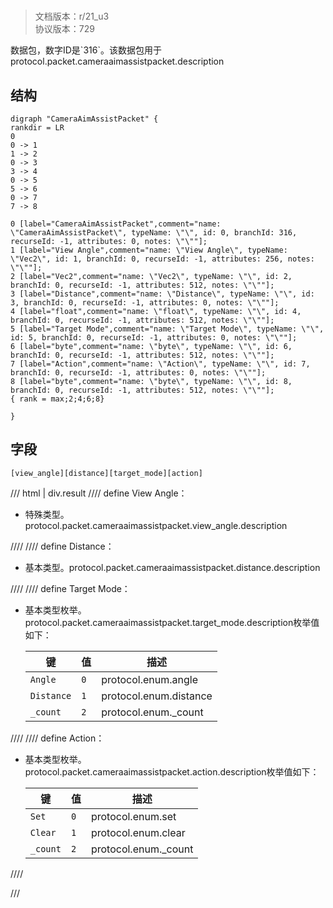 # <!-- md:samp CameraAimAssistPacket -->

> 文档版本：r/21_u3<br/>协议版本：729

<!-- md:samp CameraAimAssistPacket -->数据包，数字ID是`316`。该数据包用于protocol.packet.cameraaimassistpacket.description

## 结构

```viz
digraph "CameraAimAssistPacket" {
rankdir = LR
0
0 -> 1
1 -> 2
0 -> 3
3 -> 4
0 -> 5
5 -> 6
0 -> 7
7 -> 8

0 [label="CameraAimAssistPacket",comment="name: \"CameraAimAssistPacket\", typeName: \"\", id: 0, branchId: 316, recurseId: -1, attributes: 0, notes: \"\""];
1 [label="View Angle",comment="name: \"View Angle\", typeName: \"Vec2\", id: 1, branchId: 0, recurseId: -1, attributes: 256, notes: \"\""];
2 [label="Vec2",comment="name: \"Vec2\", typeName: \"\", id: 2, branchId: 0, recurseId: -1, attributes: 512, notes: \"\""];
3 [label="Distance",comment="name: \"Distance\", typeName: \"\", id: 3, branchId: 0, recurseId: -1, attributes: 0, notes: \"\""];
4 [label="float",comment="name: \"float\", typeName: \"\", id: 4, branchId: 0, recurseId: -1, attributes: 512, notes: \"\""];
5 [label="Target Mode",comment="name: \"Target Mode\", typeName: \"\", id: 5, branchId: 0, recurseId: -1, attributes: 0, notes: \"\""];
6 [label="byte",comment="name: \"byte\", typeName: \"\", id: 6, branchId: 0, recurseId: -1, attributes: 512, notes: \"\""];
7 [label="Action",comment="name: \"Action\", typeName: \"\", id: 7, branchId: 0, recurseId: -1, attributes: 0, notes: \"\""];
8 [label="byte",comment="name: \"byte\", typeName: \"\", id: 8, branchId: 0, recurseId: -1, attributes: 512, notes: \"\""];
{ rank = max;2;4;6;8}

}

```

## 字段

```title='CameraAimAssistPacket'
[view_angle][distance][target_mode][action]
```

/// html | div.result
//// define
View Angle：[<!-- md:samp Vec2 -->](../types/vec2.md)

- 特殊类型。protocol.packet.cameraaimassistpacket.view_angle.description


////
//// define
Distance：<!-- md:samp float -->

- 基本类型。protocol.packet.cameraaimassistpacket.distance.description


////
//// define
Target Mode：<!-- md:samp byte -->

- 基本类型枚举。protocol.packet.cameraaimassistpacket.target_mode.description枚举值如下：

  |键|值|描述|
  |---|---|---|
  |`Angle`|`0`|protocol.enum.angle|
  |`Distance`|`1`|protocol.enum.distance|
  |`_count`|`2`|protocol.enum._count|



////
//// define
Action：<!-- md:samp byte -->

- 基本类型枚举。protocol.packet.cameraaimassistpacket.action.description枚举值如下：

  |键|值|描述|
  |---|---|---|
  |`Set`|`0`|protocol.enum.set|
  |`Clear`|`1`|protocol.enum.clear|
  |`_count`|`2`|protocol.enum._count|



////

///


